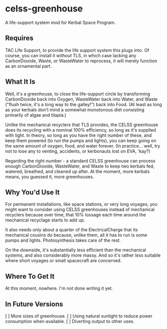 celss-greenhouse
================

A life-support system mod for Kerbal Space Program.

Requires
--------

TAC Life Support, to provide the life support system this plugs into. Of course, you can install it _without_
TLS, in which case lacking any CarbonDioxide, Waste, or WasteWater to reprocess, it will merely function as an
ornamental part.

What It Is
----------

Well, it's a greenhouse, to close the life-support circle by transforming CarbonDioxide back into Oxygen, WasteWater
back into Water, and Waste ("flush twice, it's a long way to the galley!") back into Food. (At least as long as your
kerbals don't mind a somewhat monotonous diet consisting primarily of algae and tilapia.)

Unlike the mechanical recyclers that TLS provides, the CELSS greenhouse does its recycling with a nominal 100%
efficiency, so long as it's supplied with light. In theory, so long as you have the right number of these, and
keep them powered (to run the pumps and lights), you can keep going on the same amount of oxygen, food, and water
forever. (In practice... well, try not to lose any to venting, accidents, or kerbonauts lost on EVA, 'kay?)

Regarding the right number - a standard CELSS greenhouse can process enough CarbonDioxide, WasteWater, and Waste
to keep two kerbals fed, watered, breathed, and cleaned up after. At the moment, more kerbals means, you guessed it,
more greenhouses.

Why You'd Use It
----------------

For permanent installations, like space stations, or very long voyages, you might want to consider using CELSS
greenhouses instead of mechanical recyclers because over time, that 10% lossage each time around the mechanical
recyclage starts to add up.

It also needs only about a quarter of the ElectricalCharge that its mechanical cousins do because, unlike them, all
it has to run is some pumps and lights. Photosynthesis takes care of the rest.

On the downside, it's substantially less efficient than the mechanical systems, and also considerably more massy. And
so it's rather _less_ suitable where short voyages or small spacecraft are concerned.

Where To Get It
---------------

At this moment, nowhere. I'm not done writing it yet.

In Future Versions
------------------

[ ] More sizes of greenhouse.
[ ] Using natural sunlight to reduce power consumption when available.
[ ] Diverting output to other uses.
